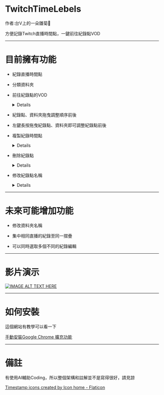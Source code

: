 # TwitchTimeLebels
作者:台V上的一朵雛菊🌼

方便記錄Twitch直播時間點，一鍵前往紀錄點VOD

***

目前擁有功能
==========
* 紀錄直播時間點

* 分類資料夾

* 前往紀錄點的VOD
  <details>

  點擊直播標題即可前往該VOD
  
  ![螢幕擷取畫面 2025-01-28 022928](https://github.com/user-attachments/assets/24d17637-c94c-4323-bc9d-13b3c162fd45)

  </details>

* 紀錄點、資料夾拖曳調整順序前後
* 左鍵長按拖曳紀錄點、資料夾即可調整紀錄點前後

* 複製紀錄時間點
  
  <details>
    
  點擊左邊的複製鈕
  
  ![螢幕擷取畫面 2025-01-28 024118](https://github.com/user-attachments/assets/02e82671-5cba-4424-96a8-31902a8899a4)

  <details/>

* 刪除紀錄點

  <details>

  點擊右邊的叉叉
  
  ![螢幕擷取畫面 2025-01-28 024141](https://github.com/user-attachments/assets/0470763f-5eef-4d3b-9989-1873034b846c)

  </details>


* 修改紀錄點名稱

  <details>
    
  雙擊紀錄點名稱開啟編輯框，按Enter或勾勾確認
    
  ![image](https://github.com/user-attachments/assets/cfe103f1-de40-4b75-a75e-4e66369196db)

  ![螢幕擷取畫面 2025-01-28 025419](https://github.com/user-attachments/assets/4e783e25-bfe2-4225-8733-9cc7b1c7cc3d)

  </details>


***

未來可能增加功能
==========
* 修改資料夾名稱

* 集中相同直播的紀錄至同一摺疊

* 可以同時選取多個不同的紀錄編輯

***

影片演示
======
[![IMAGE ALT TEXT HERE](https://img.youtube.com/vi/aukdutw0vRE/0.jpg)](https://www.youtube.com/watch?v=aukdutw0vRE)

***

如何安裝
=======

這個網站有教學可以看一下

[手動安裝Google Chrome 擴充功能](<https://zenreal.github.io/posts/58580/>) 



***

備註
======
有使用AI輔助Coding，所以整個架構和註解並不是寫得很好，請見諒

<a href="https://www.flaticon.com/free-icons/timestamp" title="timestamp icons">Timestamp icons created by Icon home - Flaticon</a>


